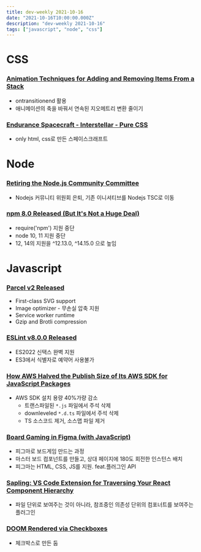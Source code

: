```yaml
---
title: dev-weekly 2021-10-16
date: "2021-10-16T10:00:00.000Z"
description: "dev-weekly 2021-10-16"
tags: ["javascript", "node", "css"]
---
```


# CSS

### **[Animation Techniques for Adding and Removing Items From a Stack](https://css-tricks.com/animation-techniques-for-adding-and-removing-items-from-a-stack)**

- ontransitionend 활용
- 애니메이션의 축을 바꿔서 연속된 지오메트리 변환 줄이기

### **[Endurance Spacecraft - Interstellar - Pure CSS](https://codepen.io/josetxu/pen/gORKrgR)**

- only html, css로 만든 스페이스크래프트

# Node

### **[Retiring the Node.js Community Committee](https://nodejs.org/en/blog/announcements/retiring-the-node-js-community-committee/)**

- Nodejs 커뮤니티 위원회 은퇴, 기존 이니셔티브를 Nodejs TSC로 이동

### **[npm 8.0 Released (But It's Not a Huge Deal)](https://github.blog/changelog/2021-10-07-npm-cli-upgraded-to-version-8/)**

- require('npm') 지원 중단
- node 10, 11 지원 중단
- 12, 14의 지원을 ^12.13.0, ^14.15.0 으로 높임

# Javascript

### **[Parcel v2 Released](https://parceljs.org/blog/v2/)**

- First-class SVG support
- Image optimizer - 무손실 압축 지원
- Service worker runtime
- Gzip and Brotli compression

### **[ESLint v8.0.0 Released](https://eslint.org/blog/2021/10/eslint-v8.0.0-released)**

- ES2022 신택스 완벽 지원
- ES3에서 식별자로 예약어 사용불가

### **[How AWS Halved the Publish Size of Its AWS SDK for JavaScript Packages](https://aws.amazon.com/ko/blogs/developer/how-we-halved-the-publish-size-of-modular-aws-sdk-for-javascript-clients/)**

- AWS SDK 설치 용량 40%가량 감소
    - 트랜스파일된 `*.js` 파일에서 주석 삭제
    - downleveled `*.d.ts` 파일에서 주석 삭제
    - TS 소스코드 제거, 소스맵 파일 제거

### **[Board Gaming in Figma (with JavaScript)](https://mastery.games/post/board-gaming-in-figma/)**

- 피그마로 보드게임 만드는 과정
- 마스터 보드 컴포넌트를 만들고, 상대 페이지에 180도 회전한 인스턴스 배치
- 피그마는 HTML, CSS, JS를 지원. feat.플러그인 API

### **[Sapling: VS Code Extension for Traversing Your React Component Hierarchy](https://medium.com/@saplingextension/introducing-sapling-a-vs-code-extension-for-traversing-your-react-component-hierarchy-3ac94d95887e)**

- 파일 단위로 보여주는 것이 아니라, 참조중인 의존성 단위의 컴포너트를 보여주는 플러그인

### **[DOOM Rendered via Checkboxes](https://healeycodes.com/doom-rendered-via-checkboxes)**

- 체크박스로 만든 둠